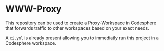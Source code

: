 # WWW-Proxy

This repository can be used to create a Proxy-Workspace in Codesphere that forwards traffic to other workspaces based on your exact needs.

A `ci.yml` is already present allowing you to immediatly run this project in a Codesphere workspace.
